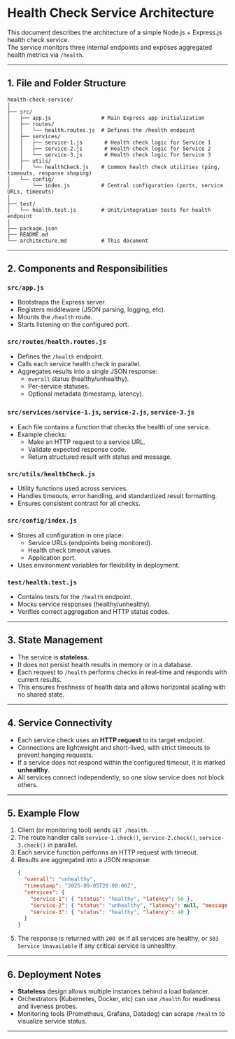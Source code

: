 # Health Check Service Architecture

This document describes the architecture of a simple Node.js + Express.js health check service.  
The service monitors three internal endpoints and exposes aggregated health metrics via `/health`.

---

## 1. File and Folder Structure

```
health-check-service/
│
├── src/
│   ├── app.js                # Main Express app initialization
│   ├── routes/
│   │   └── health.routes.js  # Defines the /health endpoint
│   ├── services/
│   │   ├── service-1.js       # Health check logic for Service 1
│   │   ├── service-2.js       # Health check logic for Service 2
│   │   └── service-3.js       # Health check logic for Service 3
│   ├── utils/
│   │   └── healthCheck.js    # Common health check utilities (ping, timeouts, response shaping)
│   └── config/
│       └── index.js          # Central configuration (ports, service URLs, timeouts)
│
├── test/
│   └── health.test.js        # Unit/integration tests for health endpoint
│
├── package.json
├── README.md
└── architecture.md           # This document
```

---

## 2. Components and Responsibilities

### **`src/app.js`**
- Bootstraps the Express server.  
- Registers middleware (JSON parsing, logging, etc).  
- Mounts the `/health` route.  
- Starts listening on the configured port.

### **`src/routes/health.routes.js`**
- Defines the `/health` endpoint.  
- Calls each service health check in parallel.  
- Aggregates results into a single JSON response:
  - `overall` status (healthy/unhealthy).  
  - Per-service statuses.  
  - Optional metadata (timestamp, latency).  

### **`src/services/service-1.js`, `service-2.js`, `service-3.js`**
- Each file contains a function that checks the health of one service.  
- Example checks:
  - Make an HTTP request to a service URL.  
  - Validate expected response code.  
  - Return structured result with status and message.  

### **`src/utils/healthCheck.js`**
- Utility functions used across services.  
- Handles timeouts, error handling, and standardized result formatting.  
- Ensures consistent contract for all checks.

### **`src/config/index.js`**
- Stores all configuration in one place:
  - Service URLs (endpoints being monitored).  
  - Health check timeout values.  
  - Application port.  
- Uses environment variables for flexibility in deployment.

### **`test/health.test.js`**
- Contains tests for the `/health` endpoint.  
- Mocks service responses (healthy/unhealthy).  
- Verifies correct aggregation and HTTP status codes.

---

## 3. State Management

- The service is **stateless**.  
- It does not persist health results in memory or in a database.  
- Each request to `/health` performs checks in real-time and responds with current results.  
- This ensures freshness of health data and allows horizontal scaling with no shared state.

---

## 4. Service Connectivity

- Each service check uses an **HTTP request** to its target endpoint.  
- Connections are lightweight and short-lived, with strict timeouts to prevent hanging requests.  
- If a service does not respond within the configured timeout, it is marked **unhealthy**.  
- All services connect independently, so one slow service does not block others.

---

## 5. Example Flow

1. Client (or monitoring tool) sends `GET /health`.  
2. The route handler calls `service-1.check()`, `service-2.check()`, `service-3.check()` in parallel.  
3. Each service function performs an HTTP request with timeout.  
4. Results are aggregated into a JSON response:  
   ```json
   {
     "overall": "unhealthy",
     "timestamp": "2025-09-05T20:00:00Z",
     "services": {
       "service-1": { "status": "healthy", "latency": 50 },
       "service-2": { "status": "unhealthy", "latency": null, "message": "timeout" },
       "service-3": { "status": "healthy", "latency": 40 }
     }
   }
   ```
5. The response is returned with `200 OK` if all services are healthy, or `503 Service Unavailable` if any critical service is unhealthy.

---

## 6. Deployment Notes

- **Stateless** design allows multiple instances behind a load balancer.  
- Orchestrators (Kubernetes, Docker, etc) can use `/health` for readiness and liveness probes.  
- Monitoring tools (Prometheus, Grafana, Datadog) can scrape `/health` to visualize service status.  

---
